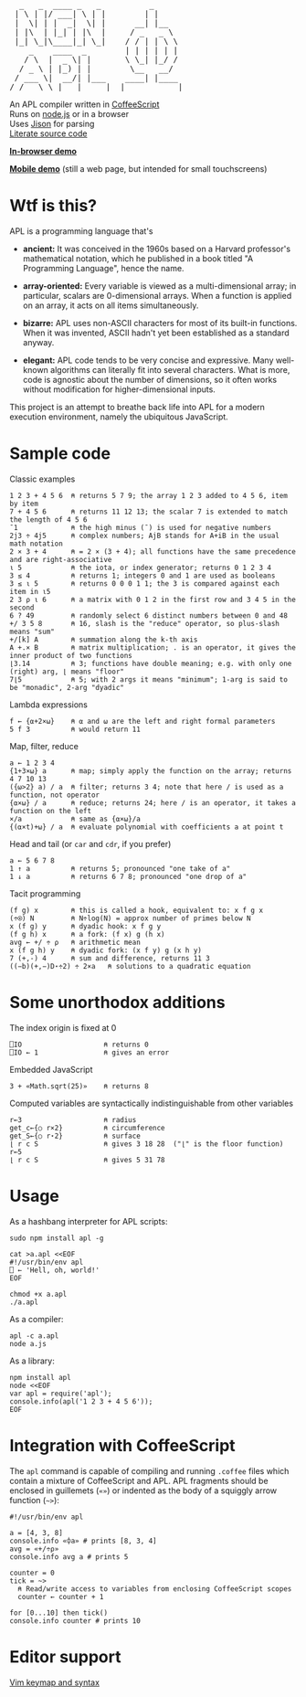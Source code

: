 <pre>
  _   _  ____ _   _          _
 | \ | |/ ___| \ | |        | |
 |  \| | |  _|  \| |      __| |__
 | |\  | |_| | |\  |     / _   _ \
 |_| \_|\____|_| \_|    / / | | \ \
    _    ____  _        | | | | | |
   / \  |  _ \| |       \ \_| |_/ /
  / _ \ | |_) | |        \__   __/
 / ___ \|  __/| |___    ____| |____
/_/   \_\_|   |_____|  |___________|
</pre>

An APL compiler written in [CoffeeScript](http://jashkenas.github.com/coffee-script/)<br/>
Runs on [node.js](http://nodejs.org/) or in a browser<br/>
Uses [Jison](http://zaach.github.com/jison/) for parsing<br/>
[Literate source code](http://ngn.github.com/apl/docs/vocabulary.html)

**[In-browser demo](http://ngn.github.com/apl/web/index.html)**

**[Mobile demo](http://ngn.github.com/apl/m/index.html)** (still a web page,
but intended for small touchscreens)

# Wtf is this?

APL is a programming language that's

* **ancient:** It was conceived in the 1960s based on a Harvard professor's
  mathematical notation, which he published in a book titled "A Programming
  Language", hence the name.

* **array-oriented:** Every variable is viewed as a multi-dimensional array; in
  particular, scalars are 0-dimensional arrays.  When a function is applied on
  an array, it acts on all items simultaneously.

* **bizarre:** APL uses non-ASCII characters for most of its built-in
  functions.  When it was invented, ASCII hadn't yet been established as a
  standard anyway.

* **elegant:** APL code tends to be very concise and expressive.  Many
  well-known algorithms can literally fit into several characters.  What is
  more, code is agnostic about the number of dimensions, so it often works
  without modification for higher-dimensional inputs.

This project is an attempt to breathe back life into APL for a modern
execution environment, namely the ubiquitous JavaScript.

# Sample code

Classic examples

    1 2 3 + 4 5 6  ⍝ returns 5 7 9; the array 1 2 3 added to 4 5 6, item by item
    7 + 4 5 6      ⍝ returns 11 12 13; the scalar 7 is extended to match the length of 4 5 6
    ¯1             ⍝ the high minus (¯) is used for negative numbers
    2j3 ÷ 4j5      ⍝ complex numbers; AjB stands for A+iB in the usual math notation
    2 × 3 + 4      ⍝ = 2 × (3 + 4); all functions have the same precedence and are right-associative
    ⍳ 5            ⍝ the iota, or index generator; returns 0 1 2 3 4
    3 ≤ 4          ⍝ returns 1; integers 0 and 1 are used as booleans
    3 ≤ ⍳ 5        ⍝ returns 0 0 0 1 1; the 3 is compared against each item in ⍳5
    2 3 ⍴ ⍳ 6      ⍝ a matrix with 0 1 2 in the first row and 3 4 5 in the second
    6 ? 49         ⍝ randomly select 6 distinct numbers between 0 and 48
    +/ 3 5 8       ⍝ 16, slash is the "reduce" operator, so plus-slash means "sum"
    +/[k] A        ⍝ summation along the k-th axis
    A +.× B        ⍝ matrix multiplication; . is an operator, it gives the inner product of two functions
    ⌊3.14          ⍝ 3; functions have double meaning; e.g. with only one (right) arg, ⌊ means "floor"
    7⌊5            ⍝ 5; with 2 args it means "minimum"; 1-arg is said to be "monadic", 2-arg "dyadic"

Lambda expressions

    f ← {⍺+2×⍵}    ⍝ ⍺ and ⍵ are the left and right formal parameters
    5 f 3          ⍝ would return 11

Map, filter, reduce

    a ← 1 2 3 4
    {1+3×⍵} a      ⍝ map; simply apply the function on the array; returns 4 7 10 13
    ({⍵>2} a) / a  ⍝ filter; returns 3 4; note that here / is used as a function, not operator
    {⍺×⍵} / a      ⍝ reduce; returns 24; here / is an operator, it takes a function on the left
    ×/a            ⍝ same as {⍺×⍵}/a
    {(⍺×t)+⍵} / a  ⍝ evaluate polynomial with coefficients a at point t

Head and tail (or `car` and `cdr`, if you prefer)

    a ← 5 6 7 8
    1 ↑ a          ⍝ returns 5; pronounced "one take of a"
    1 ↓ a          ⍝ returns 6 7 8; pronounced "one drop of a"

Tacit programming

    (f g) x        ⍝ this is called a hook, equivalent to: x f g x
    (÷⍟) N         ⍝ N÷log(N) = approx number of primes below N
    x (f g) y      ⍝ dyadic hook: x f g y
    (f g h) x      ⍝ a fork: (f x) g (h x)
    avg ← +/ ÷ ⍴   ⍝ arithmetic mean
    x (f g h) y    ⍝ dyadic fork: (x f y) g (x h y)
    7 (+,-) 4      ⍝ sum and difference, returns 11 3
    ((−b)(+,−)D⋆÷2) ÷ 2×a   ⍝ solutions to a quadratic equation


# Some unorthodox additions

The index origin is fixed at 0

    ⎕IO                    ⍝ returns 0
    ⎕IO ← 1                ⍝ gives an error

Embedded JavaScript

    3 + «Math.sqrt(25)»    ⍝ returns 8

Computed variables are syntactically indistinguishable from other variables

    r←3                    ⍝ radius
    get_c←{○ r×2}          ⍝ circumference
    get_S←{○ r⋆2}          ⍝ surface
    ⌊ r c S                ⍝ gives 3 18 28  ("⌊" is the floor function)
    r←5
    ⌊ r c S                ⍝ gives 5 31 78

# Usage

As a hashbang interpreter for APL scripts:

    sudo npm install apl -g

    cat >a.apl <<EOF
    #!/usr/bin/env apl
    ⎕ ← 'Hell, oh, world!'
    EOF

    chmod +x a.apl
    ./a.apl

As a compiler:

    apl -c a.apl
    node a.js

As a library:

    npm install apl
    node <<EOF
    var apl = require('apl');
    console.info(apl('1 2 3 + 4 5 6'));
    EOF

# Integration with CoffeeScript

The `apl` command is capable of compiling and running `.coffee` files which
contain a mixture of CoffeeScript and APL.  APL fragments should be enclosed in
guillemets (`«»`) or indented as the body of a squiggly arrow function (`~>`):

    #!/usr/bin/env apl

    a = [4, 3, 8]
    console.info «⌽a» # prints [8, 3, 4]
    avg = «+/÷⍴»
    console.info avg a # prints 5

    counter = 0
    tick = ~>
      ⍝ Read/write access to variables from enclosing CoffeeScript scopes
      counter ← counter + 1

    for [0...10] then tick()
    console.info counter # prints 10

# Editor support

[Vim keymap and syntax](https://github.com/ngn/vim-apl)
